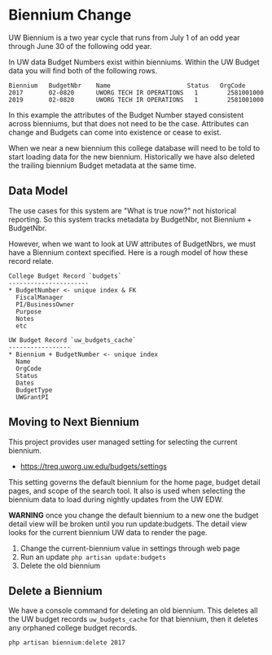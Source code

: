 # Biennium Change

UW Biennium is a two year cycle that runs from July 1 of an odd year through June
30 of the following odd year.

In UW data Budget Numbers exist within bienniums. Within the UW Budget data you will
find both of the following rows.

    Biennium   BudgetNbr    Name                     Status   OrgCode
    2017       02-0820      UWORG TECH IR OPERATIONS   1        2581001000
    2019       02-0820      UWORG TECH IR OPERATIONS   1        2581001000

In this example the attributes of the Budget Number stayed consistent across
bienniums, but that does not need to be the case. Attributes can change and Budgets
can come into existence or cease to exist.

When we near a new biennium this college database will need to be told to start
loading data for the new biennium. Historically we have also deleted the trailing
biennium Budget metadata at the same time.


## Data Model

The use cases for this system are "What is true now?" not historical reporting.
So this system tracks metadata by BudgetNbr, not Biennium + BudgetNbr. 

However, when we want to look at UW attributes of BudgetNbrs, we must have a 
Biennium context specified. Here is a rough model of how these record relate.

    College Budget Record `budgets`
    ----------------------
    * BudgetNumber <- unique index & FK
      FiscalManager
      PI/BusinessOwner
      Purpose
      Notes
      etc
    
    UW Budget Record `uw_budgets_cache`
    -----------------
    * Biennium + BudgetNumber <- unique index
      Name
      OrgCode
      Status
      Dates
      BudgetType
      UWGrantPI


## Moving to Next Biennium

This project provides user managed setting for selecting the current biennium.

* https://treq.uworg.uw.edu/budgets/settings

This setting governs the default biennium for the home page, budget detail pages,
and scope of the search tool. It also is used when selecting the biennium data to 
load during nightly updates from the UW EDW.

__WARNING__ once you change the default biennium to a new one the budget detail 
view will be broken until you run update:budgets. The detail view looks for the 
current biennium UW data to render the page.

1. Change the current-biennium value in settings through web page
2. Run an update `php artisan update:budgets`
3. Delete the old biennium


## Delete a Biennium

We have a console command for deleting an old biennium. This deletes all the UW 
budget records `uw_budgets_cache` for that biennium, then it deletes any orphaned 
college budget records.

    php artisan biennium:delete 2017
